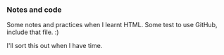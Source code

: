 ### Notes and code
Some notes and practices when I learnt HTML.
Some test to use GitHub, include that file.  :)

I'll sort this out when I have time.
